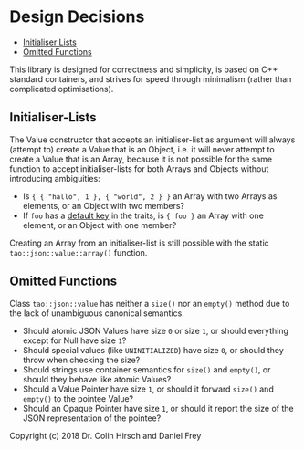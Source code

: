 # Design Decisions

* [Initialiser Lists](#initialiser-lists)
* [Omitted Functions](#omitted-functions)

This library is designed for correctness and simplicity, is based on C++ standard containers, and strives for speed through minimalism (rather than complicated optimisations).

## Initialiser-Lists

The Value constructor that accepts an initialiser-list as argument will always (attempt to) create a Value that is an Object, i.e. it will never attempt to create a Value that is an Array, because it is not possible for the same function to accept initialiser-lists for both Arrays and Objects without introducing ambiguities:

* Is `{ { "hallo", 1 }, { "world", 2 } }` an Array with two Arrays as elements, or an Object with two members?
* If `foo` has a [default key](Type-Traits.md#default-key-for-objects) in the traits, is `{ foo }` an Array with one element, or an Object with one member?

Creating an Array from an initialiser-list is still possible with the static `tao::json::value::array()` function.

## Omitted Functions

Class `tao::json::value` has neither a `size()` nor an `empty()` method due to the lack of unambiguous canonical semantics.

* Should atomic JSON Values have size `0` or size `1`, or should everything except for Null have size `1`?
* Should special values (like `UNINITIALIZED`) have size `0`, or should they throw when checking the size?
* Should strings use container semantics for `size()` and `empty()`, or should they behave like atomic Values?
* Should a Value Pointer have size `1`, or should it forward `size()` and `empty()` to the pointee Value?
* Should an Opaque Pointer have size `1`, or should it report the size of the JSON representation of the pointee?

Copyright (c) 2018 Dr. Colin Hirsch and Daniel Frey
